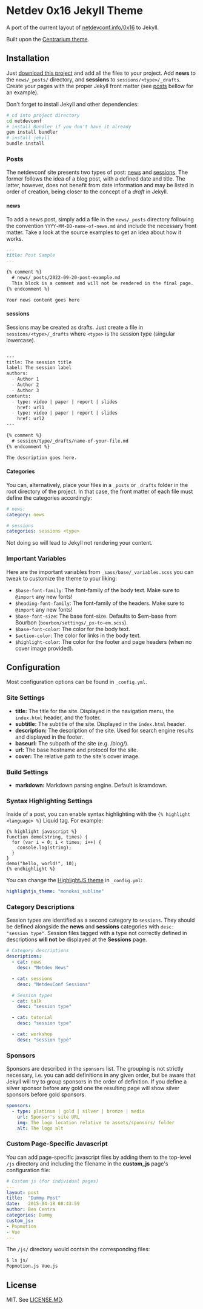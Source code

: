 # Netdev 0x16 Jekyll Theme

A port of the current layout of [netdevconf.info/0x16](www.netdevconf.info/0x16) to Jekyll.

Built upon the [Centrarium theme](https://github.com/bencentra/centrarium).

## Installation

Just [download this
project](https://github.com/expertisesolutions/jekyll-sample-netdev.github.io)
and add all the files to your project. Add **news** to the `news/_posts/`
directory, and **sessions** to `sessions/<type>/_drafts`. Create your pages
with the proper Jekyll front matter (see [posts](#posts) bellow for an
example).

Don't forget to install Jekyll and other dependencies:
```bash
# cd into project directory
cd netdevconf
# install Bundler if you don't have it already
gem install bundler
# install jekyll
bundle install
```

### Posts

The netdevconf site presents two types of post: [news](#news) and
[sessions](#sessions). The former follows the idea of a blog post, with a
defined date and title. The latter, however, does not benefit from date
information and may be listed in order of creation, being closer to the
concept of a *draft* in Jekyll.

#### news

To add a news post, simply add a file in the `news/_posts` directory following the
convention `YYYY-MM-DD-name-of-news.md` and include the necessary front matter.
Take a look at the source examples to get an idea about how it works.

```Markdown
---
title: Post Sample
---

{% comment %}
  # news/_posts/2022-09-20-post-example.md
  This block is a comment and will not be rendered in the final page.
{% endcomment %}

Your news content goes here

```

#### sessions

Sessions may be created as drafts. Just create a file in
`sessions/<type>/_drafts` where `<type>` is the session type (singular
lowercase).

```Markdown

---
title: The session title
label: The session label
authors:
  - Author 1
  - Author 2
  - Author 3
contents:
  - type: video | paper | report | slides
    href: url1
  - type: video | paper | report | slides
    href: url2
---

{% comment %}
  # session/type/_drafts/name-of-your-file.md
{% endcomment %}

The description goes here.

```

<!-- Drafts are posts without date information (hence no file name convention) that -->
<!-- are not supposed to be in a production build by default. Therefore, the option -->
<!-- `--drafts` must be passed in order to Jekyll to render properly. -->

<!-- ```bash -->
<!-- # run jekyll server for local preview -->
<!-- bundle exec jekyll serve --drafts -->

<!-- # or build the site -->
<!-- bundle exec jekyll build --drafts -->

<!-- ``` -->

####  Categories

You can, alternatively, place your files in a `_posts` or `_drafts` folder in
the root directory of the project. In that case, the front matter of each file
must define the categories accordingly:

```yml
# news:
category: news

# sessions
categories: sessions <type>
```

Not doing so will lead to Jekyll not rendering your content.

### Important Variables

Here are the important variables from `_sass/base/_variables.scss` you can
tweak to customize the theme to your liking:

* `$base-font-family`: The font-family of the body text. Make sure to `@import`
  any new fonts!
* `$heading-font-family`: The font-family of the headers. Make sure to
  `@import` any new fonts!
* `$base-font-size`: The base font-size. Defaults to $em-base from Bourbon
  (`bourbon/settings/_px-to-em.scss`).
* `$base-font-color`: The color for the body text.
* `$action-color`: The color for links in the body text.
* `$highlight-color`: The color for the footer and page headers (when no cover
  image provided).

## Configuration

Most configuration options can be found in `_config.yml`.

### Site Settings

* __title:__ The title for the site. Displayed in the navigation menu, the
  `index.html` header, and the footer.
* __subtitle:__ The subtitle of the site. Displayed in the `index.html` header.
* __description:__ The description of the site. Used for search engine results
  and displayed in the footer.
* __baseurl:__ The subpath of the site (e.g. /blog/).
* __url:__ The base hostname and protocol for the site.
* __cover:__ The relative path to the site's cover image.
<!--
* __logo:__ The
  relative path to the site's logo. Used in the navigation menu instead of the
  title if provided. -->

### Build Settings

* __markdown:__ Markdown parsing engine. Default is kramdown.

### Syntax Highlighting Settings

Inside of a post, you can enable syntax highlighting with the `{% highlight
<language> %}` Liquid tag. For example:

```
{% highlight javascript %}
function demo(string, times) {
  for (var i = 0; i < times; i++) {
    console.log(string);
  }
}
demo("hello, world!", 10);
{% endhighlight %}
```

You can change the [HighlightJS theme][highlightjs_theme] in `_config.yml`:

```yml
highlightjs_theme: "monokai_sublime"
```

### Category Descriptions

Session types are identified as a second category to `sessions`. They should be
defined alongside the **news** and **sessions** categories with `desc: "session
type"`. Session files tagged with a type not correctly defined in descriptions
**will not** be displayed at the **Sessions** page.

```yml
# Category descriptions
descriptions:
  - cat: news
    desc: "Netdev News"

  - cat: sessions
    desc: "NetdevConf Sessions"

  # Session types
  - cat: talk
    desc: "session type"

  - cat: tutorial
    desc: "session type"

  - cat: workshop
    desc: "session type"
```

### Sponsors

Sponsors are described in the `sponsors` list. The grouping is not strictly
necessary, i.e. you can add definitions in any given order, but be aware that Jekyll
will try to group sponsors in the order of definition. If you define a silver
sponsor before any gold one the resulting page will show silver sponsors before
gold sponsors.

```yml
sponsors:
  - type: platinum | gold | silver | bronze | media
    url: Sponsor's site URL
    img: The logo location relative to assets/sponsors/ folder
    alt: The logo alt
```

### Custom Page-Specific Javascript

You can add page-specific javascript files by adding them to the top-level
`/js` directory and including the filename in the __custom_js__ page's
configuration file:

```yml
# Custom js (for individual pages)
---
layout: post
title:  "Dummy Post"
date:   2015-04-18 08:43:59
author: Ben Centra
categories: Dummy
custom_js:
- Popmotion
- Vue
---
```

The `/js/` directory would contain the corresponding files:

```bash
$ ls js/
Popmotion.js Vue.js
```

## License

MIT. See [LICENSE.MD](https://github.com/bencentra/centrarium/blob/master/LICENSE.md).

[bencentra]: http://bencentra.com
[bourbon]: http://bourbon.io/
[neat]: http://neat.bourbon.io/
[bitters]: http://bitters.bourbon.io/
[refills]: http://refills.bourbon.io/
[fontawesome]: http://fortawesome.github.io/Font-Awesome/
[highlightjs]: https://highlightjs.org/
[highlightjs_theme]: https://highlightjs.org/static/demo/
[lightbox]: http://lokeshdhakar.com/projects/lightbox2/
[cover]: https://www.flickr.com/photos/79666107@N00/3796678503/in/photolist-6MuYfc-61Rtft-8XzPmY-a6Cozm-54eSMs-6oMJmk-aepZQq-9YkPHp-fiAEGE-dVP4Z5-oxPyJP-atKUFJ-9YHWA5-9YF2f2-9YF2gR-9YHVGN-9YHVvs-qZYYQ6-4JqP2i-a2peGy-9YHVUm-9YHVF7-9YHVCL-9YF3NK-cYteMo-aiPmb9-69dtAi-9YF21x-4aWpmn-7SLiUL-77pqVX-8vXbYv-4HGDSH-a2h5P1-8LsZrQ-9aj1ez-auPZ7q-9YHVMd-9YF2bi-9YF23D-8LpWpn-9an6KL-9YHVZL-dqZ3Cz-2GuvnX-9YHWUo-9YHVWd-p5Roh5-i1zTbv-6sYrUT
[disqus]: https://disqus.com/
[ga]: http://www.google.com/analytics/
[archives]: https://github.com/jekyll/jekyll-archives
[sitemap]: https://github.com/jekyll/jekyll-sitemap
